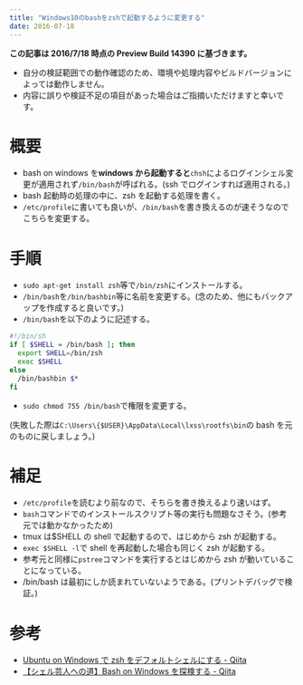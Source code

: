 ```yaml
---
title: "Windows10のbashをzshで起動するように変更する"
date: 2016-07-18
---
```


**この記事は 2016/7/18 時点の Preview Build 14390 に基づきます。**

- 自分の検証範囲での動作確認のため、環境や処理内容やビルドバージョンによっては動作しません。
- 内容に誤りや検証不足の項目があった場合はご指摘いただけますと幸いです。

# 概要

- bash on windows を**windows から起動すると**`chsh`によるログインシェル変更が適用されず`/bin/bash`が呼ばれる。(ssh でログインすれば適用される。)
- bash 起動時の処理の中に、zsh を起動する処理を書く。
- `/etc/profile`に書いても良いが、`/bin/bash`を書き換えるのが速そうなのでこちらを変更する。

# 手順

- `sudo apt-get install zsh`等で`/bin/zsh`にインストールする。
- `/bin/bash`を`/bin/bashbin`等に名前を変更する。(念のため、他にもバックアップを作成すると良いです。)
- `/bin/bash`を以下のように記述する。

```bash
#!/bin/sh
if [ $SHELL = /bin/bash ]; then
  export SHELL=/bin/zsh
  exec $SHELL
else
  /bin/bashbin $*
fi
```

- `sudo chmod 755 /bin/bash`で権限を変更する。

(失敗した際は`C:\Users\{$USER}\AppData\Local\lxss\rootfs\bin`の bash を元のものに戻しましょう。)

# 補足

- `/etc/profile`を読むより前なので、そちらを書き換えるより速いはず。
- `bash`コマンドでのインストールスクリプト等の実行も問題なさそう。(参考元では動かなかったため)
- tmux は$SHELL の shell で起動するので、はじめから zsh が起動する。
- `exec $SHELL -l`で shell を再起動した場合も同じく zsh が起動する。
- 参考元と同様に`pstree`コマンドを実行するとはじめから zsh が動いていることになっている。
- /bin/bash は最初にしか読まれていないようである。(プリントデバッグで検証。)

# 参考

- [Ubuntu on Windows で zsh をデフォルトシェルにする - Qiita](http://qiita.com/nsmr0604@github/items/7dd38faed1abd9189a83)
- [【シェル芸人への道】Bash on Windows を探検する - Qiita](http://qiita.com/t_nakayama0714/items/9d7cfc5029a9b2ea423d)
